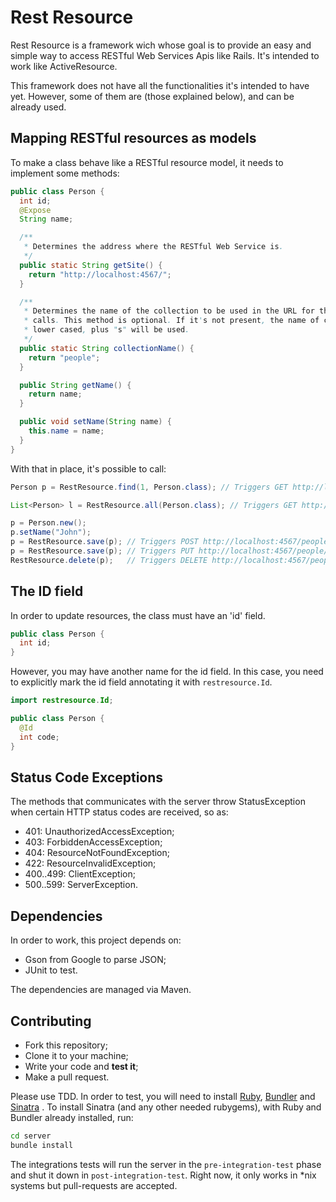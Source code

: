 # Rest Resource

Rest Resource is a framework wich whose goal is to provide an easy and simple
way to access RESTful Web Services Apis like Rails. It's intended to work like
ActiveResource.

This framework does not have all the functionalities it's intended to have yet.
However, some of them are (those explained below), and can be already used.

## Mapping RESTful resources as models

To make a class behave like a RESTful resource model, it needs to implement
some methods:

```java
public class Person {
  int id;
  @Expose
  String name;

  /**
   * Determines the address where the RESTful Web Service is.
   */
  public static String getSite() {
    return "http://localhost:4567/";
  }

  /**
   * Determines the name of the collection to be used in the URL for the
   * calls. This method is optional. If it's not present, the name of class,
   * lower cased, plus "s" will be used.
   */
  public static String collectionName() {
    return "people";
  }

  public String getName() {
    return name;
  }

  public void setName(String name) {
    this.name = name;
  }
}
```

With that in place, it's possible to call:

```java
Person p = RestResource.find(1, Person.class); // Triggers GET http://localhost:4567/people/1.json

List<Person> l = RestResource.all(Person.class); // Triggers GET http://localhost:4567/people.json

p = Person.new();
p.setName("John");
p = RestResource.save(p); // Triggers POST http://localhost:4567/people.json
p = RestResource.save(p); // Triggers PUT http://localhost:4567/people/:PERSON_ID.json
RestResource.delete(p);   // Triggers DELETE http://localhost:4567/people/:PERSON_ID.json
```

## The ID field

In order to update resources, the class must have an 'id' field.

```java
public class Person {
  int id;
}
```

However, you may have another name for the id field. In this case, you need to
explicitly mark the id field annotating it with `restresource.Id`.

```java
import restresource.Id;

public class Person {
  @Id
  int code;
}
```

## Status Code Exceptions

The methods that communicates with the server throw StatusException when certain
HTTP status codes are received, so as:

* 401: UnauthorizedAccessException;
* 403: ForbiddenAccessException;
* 404: ResourceNotFoundException;
* 422: ResourceInvalidException;
* 400..499: ClientException;
* 500..599: ServerException.

## Dependencies

In order to work, this project depends on:

* Gson from Google to parse JSON;
* JUnit to test.

The dependencies are managed via Maven.

## Contributing

* Fork this repository;
* Clone it to your machine;
* Write your code and **test it**;
* Make a pull request.

Please use TDD. In order to test, you will need to install [Ruby][1], [Bundler][2]
and [Sinatra][3] . To install Sinatra (and any other needed rubygems),
with Ruby and Bundler already installed, run:

```sh
cd server
bundle install
```

The integrations tests will run the server in the `pre-integration-test` phase
and shut it down in `post-integration-test`. Right now, it only works in *nix
systems but pull-requests are accepted.

[1]: https://www.ruby-lang.org
[2]: http://bundler.io/
[3]: http://www.sinatrarb.com/
